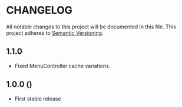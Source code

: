 # CHANGELOG

All notable changes to this project will be documented in this file. This project adheres to [Semantic Versioning](http://semver.org/).

## 1.1.0

+ Fixed MenuController cache variations.

## 1.0.0 ()

+ First stable release

